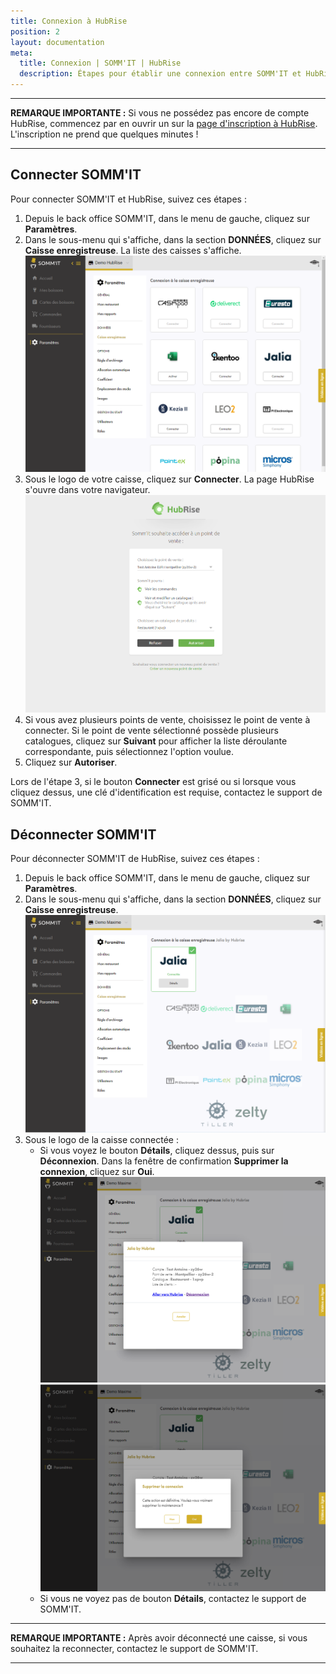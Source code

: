 ```yaml
---
title: Connexion à HubRise
position: 2
layout: documentation
meta:
  title: Connexion | SOMM'IT | HubRise
  description: Étapes pour établir une connexion entre SOMM'IT et HubRise. Connectez votre caisse et synchronisez vos données avec d'autres applications.
---
```


---

**REMARQUE IMPORTANTE :** Si vous ne possédez pas encore de compte HubRise, commencez par en ouvrir un sur la [page d'inscription à HubRise](https://manager.hubrise.com/signup). L'inscription ne prend que quelques minutes !

---

## Connecter SOMM'IT

Pour connecter SOMM'IT et HubRise, suivez ces étapes :

1. Depuis le back office SOMM'IT, dans le menu de gauche, cliquez sur **Paramètres**.
2. Dans le sous-menu qui s'affiche, dans la section **DONNÉES**, cliquez sur **Caisse enregistreuse**. La liste des caisses s'affiche.
   ![Connexion HubRise - Déconnecté](../images/001-fr-somm-it-deconnecte.png)
3. Sous le logo de votre caisse, cliquez sur **Connecter**. La page HubRise s'ouvre dans votre navigateur.
   ![Connexion HubRise - Autoriser connexion](../images/002-fr-somm-it-deconnecte-autoriser.png)
4. Si vous avez plusieurs points de vente, choisissez le point de vente à connecter. Si le point de vente sélectionné possède plusieurs catalogues, cliquez sur **Suivant** pour afficher la liste déroulante correspondante, puis sélectionnez l'option voulue.
5. Cliquez sur **Autoriser**.

Lors de l'étape 3, si le bouton **Connecter** est grisé ou si lorsque vous cliquez dessus, une clé d'identification est requise, contactez le support de SOMM'IT.

## Déconnecter SOMM'IT

Pour déconnecter SOMM'IT de HubRise, suivez ces étapes :

1. Depuis le back office SOMM'IT, dans le menu de gauche, cliquez sur **Paramètres**.
2. Dans le sous-menu qui s'affiche, dans la section **DONNÉES**, cliquez sur **Caisse enregistreuse**.
   ![Connexion HubRise - Connecté](../images/003-fr-somm-it-connecte.png)
3. Sous le logo de la caisse connectée :
   - Si vous voyez le bouton **Détails**, cliquez dessus, puis sur **Déconnexion**. Dans la fenêtre de confirmation **Supprimer la connexion**, cliquez sur **Oui**.
     ![Connexion HubRise - Détails connexion](../images/004-fr-somm-it-connecte-details.png)
     ![Connexion HubRise - Deconnexion](../images/005-fr-somm-it-connecte-deconnexion.png)
   - Si vous ne voyez pas de bouton **Détails**, contactez le support de SOMM'IT.

---

**REMARQUE IMPORTANTE :** Après avoir déconnecté une caisse, si vous souhaitez la reconnecter, contactez le support de SOMM'IT.

---
